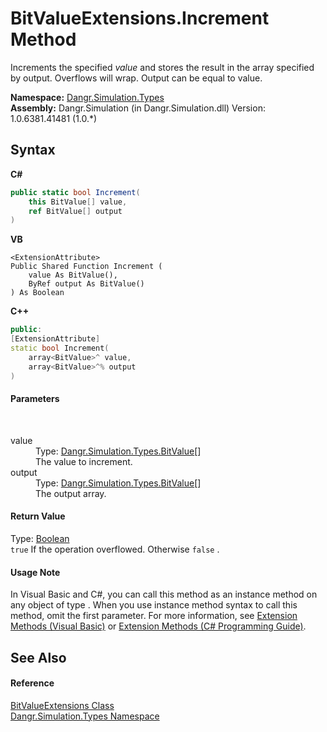 # BitValueExtensions.Increment Method 
 

Increments the specified *value* and stores the result in the array specified by output. Overflows will wrap. Output can be equal to value.

**Namespace:**&nbsp;<a href="N_Dangr_Simulation_Types">Dangr.Simulation.Types</a><br />**Assembly:**&nbsp;Dangr.Simulation (in Dangr.Simulation.dll) Version: 1.0.6381.41481 (1.0.*)

## Syntax

**C#**<br />
``` C#
public static bool Increment(
	this BitValue[] value,
	ref BitValue[] output
)
```

**VB**<br />
``` VB
<ExtensionAttribute>
Public Shared Function Increment ( 
	value As BitValue(),
	ByRef output As BitValue()
) As Boolean
```

**C++**<br />
``` C++
public:
[ExtensionAttribute]
static bool Increment(
	array<BitValue>^ value, 
	array<BitValue>^% output
)
```


#### Parameters
&nbsp;<dl><dt>value</dt><dd>Type: <a href="T_Dangr_Simulation_Types_BitValue">Dangr.Simulation.Types.BitValue</a>[]<br />The value to increment.</dd><dt>output</dt><dd>Type: <a href="T_Dangr_Simulation_Types_BitValue">Dangr.Simulation.Types.BitValue</a>[]<br />The output array.</dd></dl>

#### Return Value
Type: <a href="http://msdn2.microsoft.com/en-us/library/a28wyd50" target="_blank">Boolean</a><br />`true` If the operation overflowed. Otherwise `false` .

#### Usage Note
In Visual Basic and C#, you can call this method as an instance method on any object of type . When you use instance method syntax to call this method, omit the first parameter. For more information, see <a href="http://msdn.microsoft.com/en-us/library/bb384936.aspx">Extension Methods (Visual Basic)</a> or <a href="http://msdn.microsoft.com/en-us/library/bb383977.aspx">Extension Methods (C# Programming Guide)</a>.

## See Also


#### Reference
<a href="T_Dangr_Simulation_Types_BitValueExtensions">BitValueExtensions Class</a><br /><a href="N_Dangr_Simulation_Types">Dangr.Simulation.Types Namespace</a><br />